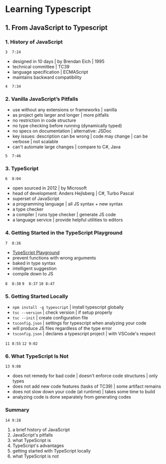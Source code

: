 # Learning Typescript

## 1. From JavaScript to Typescript

### 1. History of JavaScript

`3  7:24`

<!-- stash:
- quirky yet wonderfully flexible
- show me the perfect ... language with no users | Anders Hejlsberg | TSConf 2019
-->

- designed in 10 days | by Brendan Eich | 1995
- technical committee | TC39
- language specification | ECMAScript
- maintains backward compatibility

`4  7:34`

### 2. Vanilla JavaScript’s Pitfalls

- use without any extensions or frameworks | vanilla
- as project gets larger and longer | more pitfalls
- no restriction in code structure
- no type checking before running (dynamically typed)
- no specs on documentation | alternative: JSDoc
- key issues: description can be wrong | code may change | can be verbose | not scalable
- can't automate large changes | compare to C#, Java

`5  7:46`

### 3. TypeScript

`6  8:04`

- open sourced in 2012 | by Microsoft
- head of development: Anders Hejlsberg | C#, Turbo Pascal
- superset of JavaScript
- a programming language | all JS syntax + new syntax
- a type checker
- a compiler | runs type checker | generate JS code
- a language service | provide helpful utilities to editors

### 4. Getting Started in the TypeScript Playground

`7  8:26`

<!-- stash:
- many projects uses dedicated transpilers | Babel
- [Project Starters](https://learningtypescript.com/starters)
-->

- [TypeScript Playground](https://www.typescriptlang.org/play)
- prevent functions with wrong arguments
- baked in type syntax
- intelligent suggestion
- compile down to JS

`8  8:30`
`9  8:37`
`10 8:47`

### 5. Getting Started Locally

- `npm install -g typescript` | install typescript globally
- `tsc --version` | check version | if setup properly
- `tsc --init` | create configuration file
- `tsconfig.json` | settings for typescript when analyzing your code
- will produce JS files regardless of the type error
- `tsconfig.json` | declares a typescript project | with VSCode's respect

`11 8:55`
`12 9:02`

### 6. What TypeScript Is Not

`13 9:08`

<!-- stash:
- TC39 is investigating in adding syntax for type annotations
- Deno and ts-node all internally convert TypeScript code into JavaScript before running

TypeScript Design Goal
- align with current and future ECMAScript proposals
- preserve runtime behavior of all JS code
-->

- does not remedy for bad code | doesn't enforce code structures | only types
- does not add new code features (tasks of TC39) | some artifact remains
- does not slow down your code (at runtime) | takes some time to build
- analyzing code is done separately from generating codes

### Summary

`14 9:28`

<!-- stash:
- pitfalls: costly freedom | loose documentation | weak developer tooling
- TypeScript is: programming language | type checker | compiler | language service
- advantages: freedom through restriction | precise documentation | strong developer tooling
-->

1. a brief history of JavaScript
1. JavaScript's pitfalls
1. what TypeScript is
1. TypeScript's advantages
1. getting started with TypeScript locally
1. what TypeScript is not
